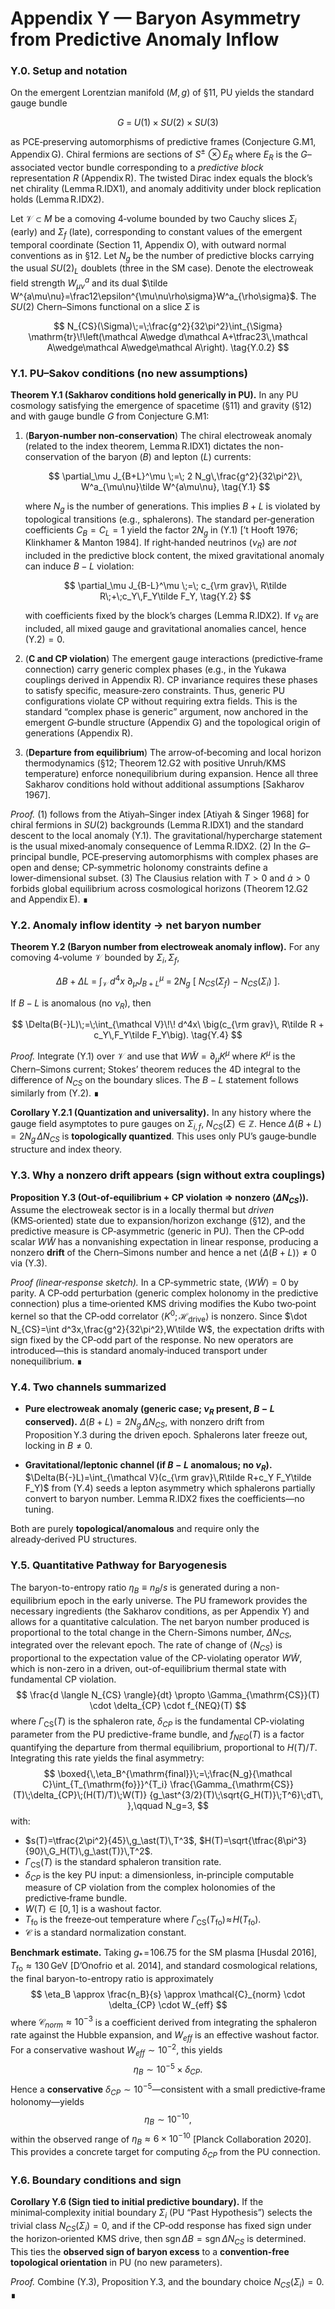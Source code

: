 # Appendix Y — Baryon Asymmetry from Predictive Anomaly Inflow

### Y.0. Setup and notation

On the emergent Lorentzian manifold $(M,g)$ of §11, PU yields the standard gauge bundle

$$
G \;=\; U(1)\times SU(2)\times SU(3)
\tag{Y.0.1}
$$

as PCE‑preserving automorphisms of predictive frames (Conjecture G.M1, Appendix G). Chiral fermions are sections of $S^\pm\!\otimes E_R$ where $E_R$ is the $G$–associated vector bundle corresponding to a *predictive block* representation $R$ (Appendix R). The twisted Dirac index equals the block’s net chirality (Lemma R.IDX1), and anomaly additivity under block replication holds (Lemma R.IDX2).

Let $\mathcal V\subset M$ be a comoving 4‑volume bounded by two Cauchy slices $\Sigma_i$ (early) and $\Sigma_f$ (late), corresponding to constant values of the emergent temporal coordinate (Section 11, Appendix O), with outward normal conventions as in §12. Let $N_g$ be the number of predictive blocks carrying the usual $SU(2)_L$ doublets (three in the SM case). Denote the electroweak field strength $W^a_{\mu\nu}$ and its dual $\tilde W^{a\mu\nu}=\frac12\epsilon^{\mu\nu\rho\sigma}W^a_{\rho\sigma}$. The $SU(2)$ Chern–Simons functional on a slice $\Sigma$ is

$$
N_{CS}(\Sigma)\;=\;\frac{g^2}{32\pi^2}\int_{\Sigma} \mathrm{tr}\!\left(\mathcal A\wedge d\mathcal A+\tfrac23\,\mathcal A\wedge\mathcal A\wedge\mathcal A\right).
\tag{Y.0.2}
$$


### Y.1. PU–Sakov conditions (no new assumptions)

**Theorem Y.1 (Sakharov conditions hold generically in PU).**
In any PU cosmology satisfying the emergence of spacetime (§11) and gravity (§12) and with gauge bundle $G$ from Conjecture G.M1:

1. (**Baryon‑number non‑conservation**) The chiral electroweak anomaly (related to the index theorem, Lemma R.IDX1) dictates the non-conservation of the baryon ($B$) and lepton ($L$) currents:

   $$
   \partial_\mu J_{B+L}^\mu \;=\; 2 N_g\,\frac{g^2}{32\pi^2}\, W^a_{\mu\nu}\tilde W^{a\mu\nu}, \tag{Y.1}
   $$

   where $N_g$ is the number of generations. This implies $B{+}L$ is violated by topological transitions (e.g., sphalerons). The standard per‑generation coefficients $C_B=C_L=1$ yield the factor $2N_g$ in (Y.1) [’t Hooft 1976; Klinkhamer & Manton 1984].
   If right‑handed neutrinos ($\nu_R$) are *not* included in the predictive block content, the mixed gravitational anomaly can induce $B{-}L$ violation:

   $$
   \partial_\mu J_{B-L}^\mu \;=\; c_{\rm grav}\, R\tilde R\;+\;c_Y\,F_Y\tilde F_Y, \tag{Y.2}
   $$

   with coefficients fixed by the block’s charges (Lemma R.IDX2). If $\nu_R$ are included, all mixed gauge and gravitational anomalies cancel, hence (Y.2)$=0$.

2. (**C and CP violation**) The emergent gauge interactions (predictive‑frame connection) carry generic complex phases (e.g., in the Yukawa couplings derived in Appendix R). CP invariance requires these phases to satisfy specific, measure‑zero constraints. Thus, generic PU configurations violate CP without requiring extra fields. This is the standard “complex phase is generic” argument, now anchored in the emergent $G$‑bundle structure (Appendix G) and the topological origin of generations (Appendix R).

3. (**Departure from equilibrium**) The arrow‑of‑becoming and local horizon thermodynamics (§12; Theorem 12.G2 with positive Unruh/KMS temperature) enforce nonequilibrium during expansion. Hence all three Sakharov conditions hold without additional assumptions [Sakharov 1967].

*Proof.* (1) follows from the Atiyah–Singer index [Atiyah & Singer 1968] for chiral fermions in $SU(2)$ backgrounds (Lemma R.IDX1) and the standard descent to the local anomaly (Y.1). The gravitational/hypercharge statement is the usual mixed‑anomaly consequence of Lemma R.IDX2. (2) In the $G$–principal bundle, PCE‑preserving automorphisms with complex phases are open and dense; CP‑symmetric holonomy constraints define a lower‑dimensional subset. (3) The Clausius relation with $T>0$ and $\dot a>0$ forbids global equilibrium across cosmological horizons (Theorem 12.G2 and Appendix E). ∎


### Y.2. Anomaly inflow identity → net baryon number

**Theorem Y.2 (Baryon number from electroweak anomaly inflow).**
For any comoving 4‑volume $\mathcal V$ bounded by $\Sigma_i,\Sigma_f$,

$$
\Delta B\;+\;\Delta L \;=\; \int_{\mathcal V}\!\! d^4x\ \partial_\mu J_{B+L}^\mu
\;=\; 2 N_g\ \big[\ N_{CS}(\Sigma_f)\ -\ N_{CS}(\Sigma_i)\ \big]. \tag{Y.3}
$$

If $B{-}L$ is anomalous (no $\nu_R$), then

$$
\Delta(B{-}L)\;=\;\int_{\mathcal V}\!\! d^4x\ \big(c_{\rm grav}\, R\tilde R + c_Y\,F_Y\tilde F_Y\big). \tag{Y.4}
$$

*Proof.* Integrate (Y.1) over $\mathcal V$ and use that $W\tilde W=\partial_\mu K^\mu$ where $K^\mu$ is the Chern–Simons current; Stokes’ theorem reduces the 4D integral to the difference of $N_{CS}$ on the boundary slices. The $B{-}L$ statement follows similarly from (Y.2). ∎

**Corollary Y.2.1 (Quantization and universality).**
In any history where the gauge field asymptotes to pure gauges on $\Sigma_{i,f}$, $N_{CS}(\Sigma)\in\mathbb Z$. Hence $\Delta(B{+}L)=2 N_g\,\Delta N_{CS}$ is **topologically quantized**. This uses only PU’s gauge‑bundle structure and index theory.


### Y.3. Why a nonzero drift appears (sign without extra couplings)

**Proposition Y.3 (Out‑of‑equilibrium + CP violation ⇒ nonzero $\langle \Delta N_{CS}\rangle$).**
Assume the electroweak sector is in a locally thermal but *driven* (KMS‑oriented) state due to expansion/horizon exchange (§12), and the predictive measure is CP‑asymmetric (generic in PU). Then the CP‑odd scalar $W\tilde W$ has a nonvanishing expectation in linear response, producing a nonzero **drift** of the Chern–Simons number and hence a net $\langle\Delta(B{+}L)\rangle\neq 0$ via (Y.3).

*Proof (linear‑response sketch).* In a CP‑symmetric state, $\langle W\tilde W\rangle=0$ by parity. A CP‑odd perturbation (generic complex holonomy in the predictive connection) plus a time‑oriented KMS driving modifies the Kubo two‑point kernel so that the CP‑odd correlator $\langle K^0; \mathcal H_{\text{drive}}\rangle$ is nonzero. Since $\dot N_{CS}=\int d^3x,\frac{g^2}{32\pi^2},W\tilde W$, the expectation drifts with sign fixed by the CP‑odd part of the response. No new operators are introduced—this is standard anomaly‑induced transport under nonequilibrium. ∎


### Y.4. Two channels summarized

* **Pure electroweak anomaly (generic case; $\nu_R$ present, $B{-}L$ conserved).**
  $\Delta (B{+}L)=2 N_g\,\Delta N_{CS}$, with nonzero drift from Proposition Y.3 during the driven epoch. Sphalerons later freeze out, locking in $B\neq 0$.

* **Gravitational/leptonic channel (if $B{-}L$ anomalous; no $\nu_R$).**
  $\Delta(B{-}L)=\int_{\mathcal V}(c_{\rm grav}\,R\tilde R+c_Y F_Y\tilde F_Y)$ from (Y.4) seeds a lepton asymmetry which sphalerons partially convert to baryon number. Lemma R.IDX2 fixes the coefficients—no tuning.

Both are purely **topological/anomalous** and require only the already‑derived PU structures.


### Y.5. Quantitative Pathway for Baryogenesis

The baryon-to-entropy ratio $\eta_B\equiv n_B/s$ is generated during a non-equilibrium epoch in the early universe. The PU framework provides the necessary ingredients (the Sakharov conditions, as per Appendix Y) and allows for a quantitative calculation. The net baryon number produced is proportional to the total change in the Chern-Simons number, $\Delta N_{CS}$, integrated over the relevant epoch. The rate of change of $\langle N_{CS} \rangle$ is proportional to the expectation value of the CP-violating operator $W\tilde{W}$, which is non-zero in a driven, out-of-equilibrium thermal state with fundamental CP violation.
$$
\frac{d \langle N_{CS} \rangle}{dt} \propto \Gamma_{\mathrm{CS}}(T) \cdot \delta_{CP} \cdot f_{NEQ}(T)
$$
where $\Gamma_{\mathrm{CS}}(T)$ is the sphaleron rate, $\delta_{CP}$ is the fundamental CP-violating parameter from the PU predictive-frame bundle, and $f_{NEQ}(T)$ is a factor quantifying the departure from thermal equilibrium, proportional to $H(T)/T$. Integrating this rate yields the final asymmetry:
$$
\boxed{\,\eta_B^{\mathrm{final}}\;=\;\frac{N_g}{\mathcal C}\int_{T_{\mathrm{fo}}}^{T_i}
\frac{\Gamma_{\mathrm{CS}}(T)\;\delta_{CP}\;(H(T)/T)\;W(T)}
{g_\ast^{3/2}(T)\;\sqrt{G_H(T)}\;T^6}\;dT\, },\qquad N_g=3,
$$
with:
*   $s(T)=\tfrac{2\pi^2}{45}\,g_\ast(T)\,T^3$, $H(T)=\sqrt{\tfrac{8\pi^3}{90}\,G_H(T)\,g_\ast(T)}\,T^2$.
*   $\Gamma_{\mathrm{CS}}(T)$ is the standard sphaleron transition rate.
*   $\delta_{CP}$ is the key PU input: a dimensionless, in‑principle computable measure of CP violation from the complex holonomies of the predictive‑frame bundle.
*   $W(T)\in[0,1]$ is a washout factor.
*   $T_{\mathrm{fo}}$ is the freeze‑out temperature where $\Gamma_{\mathrm{CS}}(T_{\mathrm{fo}})\!\approx\!H(T_{\mathrm{fo}})$.
*   $\mathcal C$ is a standard normalization constant.

**Benchmark estimate.** Taking $g_\ast\!=\!106.75$ for the SM plasma [Husdal 2016], $T_{\mathrm{fo}}\approx 130\,\mathrm{GeV}$ [D’Onofrio et al. 2014], and standard cosmological relations, the final baryon-to-entropy ratio is approximately
$$
\eta_B \approx \frac{n_B}{s} \approx \mathcal{C}_{norm} \cdot \delta_{CP} \cdot W_{eff}
$$
where $\mathcal{C}_{norm} \approx 10^{-3}$ is a coefficient derived from integrating the sphaleron rate against the Hubble expansion, and $W_{eff}$ is an effective washout factor. For a conservative washout $W_{eff} \sim 10^{-2}$, this yields
$$
\eta_B \sim 10^{-5} \times \delta_{CP}.
$$
Hence a **conservative** $\delta_{CP}\sim 10^{-5}$—consistent with a small predictive‑frame holonomy—yields
$$
\eta_B \sim 10^{-10},
$$
within the observed range of $\eta_B \approx 6 \times 10^{-10}$ [Planck Collaboration 2020]. This provides a concrete target for computing $\delta_{CP}$ from the PU connection.



### Y.6. Boundary conditions and sign

**Corollary Y.6 (Sign tied to initial predictive boundary).**
If the minimal‑complexity initial boundary $\Sigma_i$ (PU “Past Hypothesis”) selects the trivial class $N_{CS}(\Sigma_i)=0$, and if the CP‑odd response has fixed sign under the horizon‑oriented KMS drive, then $\operatorname{sgn}\Delta B=\operatorname{sgn}\Delta N_{CS}$ is determined. This ties the **observed sign of baryon excess** to a **convention‑free topological orientation** in PU (no new parameters).

*Proof.* Combine (Y.3), Proposition Y.3, and the boundary choice $N_{CS}(\Sigma_i)=0$. ∎